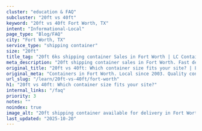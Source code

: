 ```yaml
---
cluster: "education & FAQ"
subcluster: "20ft vs 40ft"
keyword: "20ft vs 40ft Fort Worth, TX"
intent: "Informational-Local"
page_type: "Blog/FAQ"
city: "Fort Worth, TX"
service_type: "shipping container"
size: "20ft"
title_tag: "20ft 6ks shipping container Sales in Fort Worth | LC Container"
meta_description: "20ft shipping container sales in Fort Worth. Fast delivery, competitive pricing. Serving 20ft vs 40ft area. Quote ID: P6V. Call (214) 524-4168 for your free quote today."
original_title: "20ft vs 40ft: Which container size fits your site? | LC Container"
original_meta: "Containers in Fort Worth. Local since 2003. Quality containers. Fast delivery. Get your free quote — call (214) 524-4168 today. LC Container — your trusted D..."
url_slug: "/learn/20ft-vs-40ft/fort-worth"
h1: "20ft vs 40ft: Which container size fits your site?"
internal_links: "/faq"
priority: 3
notes: ""
noindex: true
image_alt: "20ft shipping container available for delivery in Fort Worth"
last_updated: "2025-10-20"
---
```


<!-- TODO: Add unique city/inventory copy, images, and internal links here. -->
